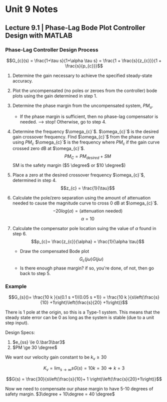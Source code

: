 # Unit 9 Notes

## Lecture 9.1 | Phase-Lag Bode Plot Controller Design with MATLAB





### Phase-Lag Controller Design Process

$$G_{c}(s) = \frac{1+\tau s}{1+\alpha \tau s} = \frac{1 + \frac{s}{z_{c}}}{1 + \frac{s}{p_{c}}}$$

1. Determine the gain necessary to achieve the specified steady-state accuracy.
2. Plot the uncompensated (no poles or zeroes from the controller) bode plots using the gain determined in step 1.
3. Determine the phase margin from the uncompensated system, $PM_{u}$.
	- If the phase margin is sufficient, then no phase-lag compensator is needed. --> stop! Otherwise, go to step 4.
4.  Determine the frequency $\omega_{c}`$. $\omega_{c}`$ is the desired gain crossover frequency. FInd $\omega_{c}`$ from the phase curve using $PM_{c}$ $\omega_{c}`$ is the frequency where $PM_{c}$ if the gain curve crossed zero dB at $\omega_{c}`$. $$PM_{C} = PM_{desired} + SM$$ SM is the safety margin ($5 \degree$ or $10 \degree$)
5. Place a zero at the desired crossover frequency $\omega_{c}`$, determined in step 4. $$z_{c} = \frac{1}{\tau}$$
6. Calculate the pole/zero separation using the amount of attenuation needed to cause the magnitude curve to cross 0 dB at $\omega_{c}`$. 
   $$-20 log(\alpha) = (\text{attenuation needed})$$ 
   $$\alpha = 10$$

7. Calculate the compensator pole location suing the value of $\alpha$ found in step 6. $$p_{c}= \frac{z_{c}}{\alpha} = \frac{1}{\alpha \tau}$$
	- Draw the compensated Bode plot $$G_{c}(j \omega) G(j \omega)$$
	- Is there enough phase margin? if so, you're done, of not, then go back to step 5. 



### Example 

$$G_{s}()= \frac{10 k  }{s(0.1 s +1)(0.05 s +1)} = \frac{10 k  }{s\left(\frac{s}{10} +1\right)\left(\frac{s}{20} +1\right)}$$

There is 1 pole at the origin, so this is a Type-1 system. This means that the steady state error can be 0 as long as the system is stable (due to a unit step input).

Design Specs:
1. $e_{ss} \le 0.\bar3\bar3$
2. $PM \ge 30 \degree$


We want our velocity gain constant to be $k_{v} \ge 30$

$$K_{v} = \lim_{s\to\infty} sG(s) = 10k = 30 \Rightarrow k = 3$$

$$G(s) = \frac{30}{s\left(\frac{s}{10}+ 1 \right)\left(\frac{s}{20}+1\right)}$$

Now we need to compensate our phase margin to have 5-10 degrees of safety margin. $3\degree + 10\degree = 40 \degree$





